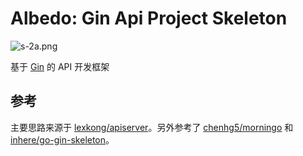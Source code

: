 # Albedo: Gin Api Project Skeleton
![s-2a.png](https://i.loli.net/2018/09/17/5b9f7028c8e77.png)
<br>

基于 [Gin](https://github.com/gin-gonic/gin) 的 API 开发框架

## 参考
主要思路来源于 [lexkong/apiserver](https://github.com/lexkong/apiserver)。另外参考了 [chenhg5/morningo](https://github.com/chenhg5/morningo) 和 [inhere/go-gin-skeleton](https://github.com/inhere/go-gin-skeleton)。
